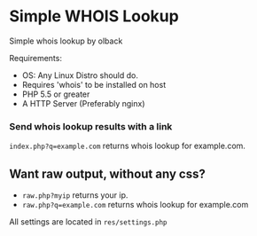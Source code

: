 # Simple WHOIS Lookup
Simple whois lookup by olback

Requirements:
* OS: Any Linux Distro should do.
* Requires 'whois' to be installed on host
* PHP 5.5 or greater
* A HTTP Server (Preferably nginx)

### Send whois lookup results with a link
```index.php?q=example.com``` returns whois lookup for example.com.

## Want raw output, without any css?
* `raw.php?myip` returns your ip.
* `raw.php?q=example.com` returns whois lookup for example.com


All settings are located in `res/settings.php`
